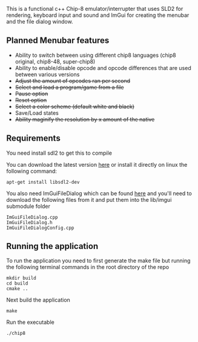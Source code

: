 This is a functional c++ Chip-8 emulator/interrupter that uses SLD2 for rendering, keyboard input and sound and ImGui for creating the menubar and the file dialog window. 

## Planned Menubar features
- Ability to switch between using different chip8 languages (chip8 original, chip8-48, super-chip8)
- Ability to enable/disable opcode and opcode differences that are used between various versions
- ~~Adjust the amount of opcodes ran per second~~
- ~~Select and load a program/game from a file~~
- ~~Pause option~~
- ~~Reset option~~
- ~~Select a color scheme (default white and black)~~
- Save/Load states
- ~~Ability maginify the resolution by x amount of the native~~

## Requirements
You need install sdl2 to get this to compile

You can download the latest version [here](https://github.com/libsdl-org/SDL/releases/) or install it directly on linux the following command:
```
apt-get install libsdl2-dev
```

You also need ImGuiFileDialog which can be found [here](https://github.com/aiekick/ImGuiFileDialog) and you'll need to download the following files from it and put them into the lib/imgui submodule folder
```
ImGuiFileDialog.cpp
ImGuiFileDialog.h
ImGuiFileDialogConfig.cpp
```

## Running the application
To run the application you need to first generate the make file but running the following terminal commands in the root directory of the repo

```
mkdir build
cd build
cmake ..
```

Next build the application

```
make
```

Run the executable

```
./chip8
```